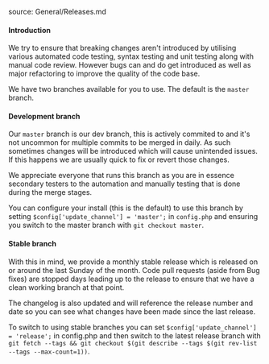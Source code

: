 source: General/Releases.md

#### Introduction
We try to ensure that breaking changes aren't introduced by utilising various automated 
code testing, syntax testing and unit testing along with manual code review. However 
bugs can and do get introduced as well as major refactoring to improve the quality of 
the code base.

We have two branches available for you to use. The default is the `master` branch.

#### Development branch
Our `master` branch is our dev branch, this is actively commited to and it's not uncommon 
for multiple commits to be merged in daily. As such sometimes changes will be introduced 
which will cause unintended issues. If this happens we are usually quick to fix or 
revert those changes.

We appreciate everyone that runs this branch as you are in essence secondary testers to 
the automation and manually testing that is done during the merge stages.

You can configure your install (this is the default) to use this branch by setting `$config['update_channel'] = 'master';` 
in `config.php` and ensuring you switch to the master branch with `git checkout master`.

#### Stable branch
With this in mind, we provide a monthly stable release which is released on or around 
the last Sunday of the month. Code pull requests (aside from Bug fixes) are stopped days 
leading up to the release to ensure that we have a clean working branch at that point.

The changelog is also updated and will reference the release number and date so you can see 
what changes have been made since the last release.

To switch to using stable branches you can set `$config['update_channel'] = 'release';` 
in config.php and then switch to the latest release branch with `git fetch --tags && git checkout $(git describe --tags $(git rev-list --tags --max-count=1))`.
